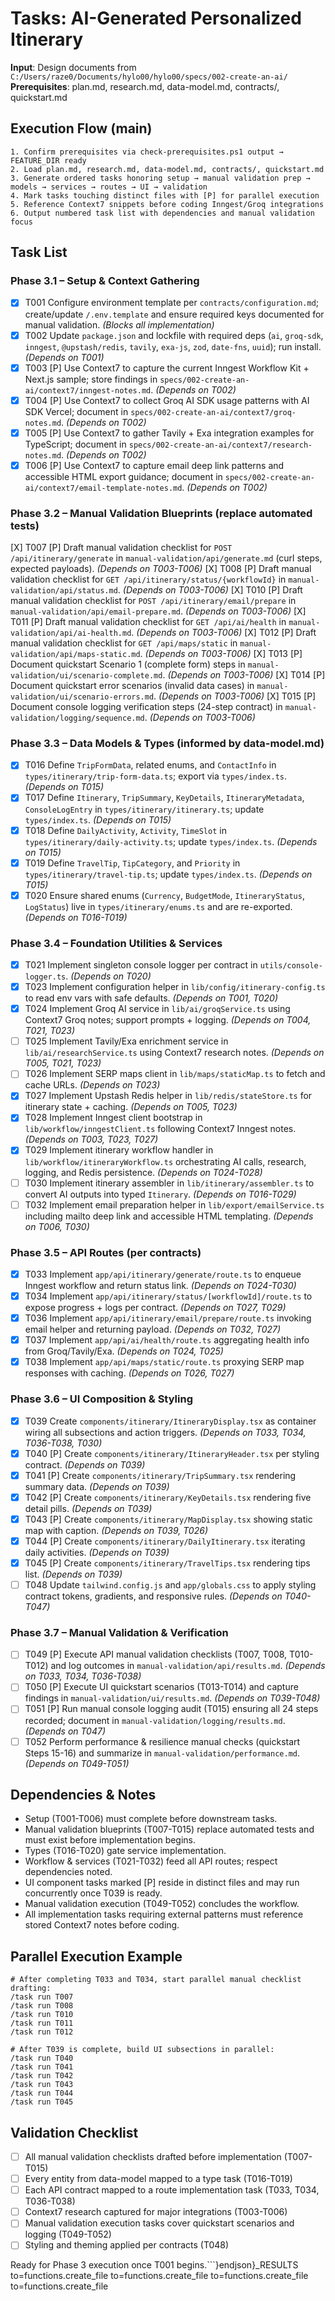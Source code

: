 # Tasks: AI-Generated Personalized Itinerary

**Input**: Design documents from `C:/Users/raze0/Documents/hylo00/hylo00/specs/002-create-an-ai/`
**Prerequisites**: plan.md, research.md, data-model.md, contracts/, quickstart.md

## Execution Flow (main)
```
1. Confirm prerequisites via check-prerequisites.ps1 output → FEATURE_DIR ready
2. Load plan.md, research.md, data-model.md, contracts/, quickstart.md
3. Generate ordered tasks honoring setup → manual validation prep → models → services → routes → UI → validation
4. Mark tasks touching distinct files with [P] for parallel execution
5. Reference Context7 snippets before coding Inngest/Groq integrations
6. Output numbered task list with dependencies and manual validation focus
```

## Task List

### Phase 3.1 – Setup & Context Gathering
- [X] T001 Configure environment template per `contracts/configuration.md`; create/update `/.env.template` and ensure required keys documented for manual validation. *(Blocks all implementation)*
- [X] T002 Update `package.json` and lockfile with required deps (`ai`, `groq-sdk`, `inngest`, `@upstash/redis`, `tavily`, `exa-js`, `zod`, `date-fns`, `uuid`); run install. *(Depends on T001)*
- [X] T003 [P] Use Context7 to capture the current Inngest Workflow Kit + Next.js sample; store findings in `specs/002-create-an-ai/context7/inngest-notes.md`. *(Depends on T002)*
- [X] T004 [P] Use Context7 to collect Groq AI SDK usage patterns with AI SDK Vercel; document in `specs/002-create-an-ai/context7/groq-notes.md`. *(Depends on T002)*
- [X] T005 [P] Use Context7 to gather Tavily + Exa integration examples for TypeScript; document in `specs/002-create-an-ai/context7/research-notes.md`. *(Depends on T002)*
- [X] T006 [P] Use Context7 to capture email deep link patterns and accessible HTML export guidance; document in `specs/002-create-an-ai/context7/email-template-notes.md`. *(Depends on T002)*

### Phase 3.2 – Manual Validation Blueprints (replace automated tests)
 [X] T007 [P] Draft manual validation checklist for `POST /api/itinerary/generate` in `manual-validation/api/generate.md` (curl steps, expected payloads). *(Depends on T003-T006)*
 [X] T008 [P] Draft manual validation checklist for `GET /api/itinerary/status/{workflowId}` in `manual-validation/api/status.md`. *(Depends on T003-T006)*
 [X] T010 [P] Draft manual validation checklist for `POST /api/itinerary/email/prepare` in `manual-validation/api/email-prepare.md`. *(Depends on T003-T006)*
 [X] T011 [P] Draft manual validation checklist for `GET /api/ai/health` in `manual-validation/api/ai-health.md`. *(Depends on T003-T006)*
 [X] T012 [P] Draft manual validation checklist for `GET /api/maps/static` in `manual-validation/api/maps-static.md`. *(Depends on T003-T006)*
 [X] T013 [P] Document quickstart Scenario 1 (complete form) steps in `manual-validation/ui/scenario-complete.md`. *(Depends on T003-T006)*
 [X] T014 [P] Document quickstart error scenarios (invalid data cases) in `manual-validation/ui/scenario-errors.md`. *(Depends on T003-T006)*
 [X] T015 [P] Document console logging verification steps (24-step contract) in `manual-validation/logging/sequence.md`. *(Depends on T003-T006)*

### Phase 3.3 – Data Models & Types (informed by data-model.md)
- [X] T016 Define `TripFormData`, related enums, and `ContactInfo` in `types/itinerary/trip-form-data.ts`; export via `types/index.ts`. *(Depends on T015)*
- [X] T017 Define `Itinerary`, `TripSummary`, `KeyDetails`, `ItineraryMetadata`, `ConsoleLogEntry` in `types/itinerary/itinerary.ts`; update `types/index.ts`. *(Depends on T015)*
- [X] T018 Define `DailyActivity`, `Activity`, `TimeSlot` in `types/itinerary/daily-activity.ts`; update `types/index.ts`. *(Depends on T015)*
- [X] T019 Define `TravelTip`, `TipCategory`, and `Priority` in `types/itinerary/travel-tip.ts`; update `types/index.ts`. *(Depends on T015)*
- [X] T020 Ensure shared enums (`Currency`, `BudgetMode`, `ItineraryStatus`, `LogStatus`) live in `types/itinerary/enums.ts` and are re-exported. *(Depends on T016-T019)*

### Phase 3.4 – Foundation Utilities & Services
- [X] T021 Implement singleton console logger per contract in `utils/console-logger.ts`. *(Depends on T020)*
- [X] T023 Implement configuration helper in `lib/config/itinerary-config.ts` to read env vars with safe defaults. *(Depends on T001, T020)*
- [X] T024 Implement Groq AI service in `lib/ai/groqService.ts` using Context7 Groq notes; support prompts + logging. *(Depends on T004, T021, T023)*
- [ ] T025 Implement Tavily/Exa enrichment service in `lib/ai/researchService.ts` using Context7 research notes. *(Depends on T005, T021, T023)*
- [ ] T026 Implement SERP maps client in `lib/maps/staticMap.ts` to fetch and cache URLs. *(Depends on T023)*
- [X] T027 Implement Upstash Redis helper in `lib/redis/stateStore.ts` for itinerary state + caching. *(Depends on T005, T023)*
- [X] T028 Implement Inngest client bootstrap in `lib/workflow/inngestClient.ts` following Context7 Inngest notes. *(Depends on T003, T023, T027)*
- [X] T029 Implement itinerary workflow handler in `lib/workflow/itineraryWorkflow.ts` orchestrating AI calls, research, logging, and Redis persistence. *(Depends on T024-T028)*
- [ ] T030 Implement itinerary assembler in `lib/itinerary/assembler.ts` to convert AI outputs into typed `Itinerary`. *(Depends on T016-T029)*
- [ ] T032 Implement email preparation helper in `lib/export/emailService.ts` including mailto deep link and accessible HTML templating. *(Depends on T006, T030)*

### Phase 3.5 – API Routes (per contracts)
- [X] T033 Implement `app/api/itinerary/generate/route.ts` to enqueue Inngest workflow and return status link. *(Depends on T024-T030)*
- [X] T034 Implement `app/api/itinerary/status/[workflowId]/route.ts` to expose progress + logs per contract. *(Depends on T027, T029)*
- [X] T036 Implement `app/api/itinerary/email/prepare/route.ts` invoking email helper and returning payload. *(Depends on T032, T027)*
- [X] T037 Implement `app/api/ai/health/route.ts` aggregating health info from Groq/Tavily/Exa. *(Depends on T024, T025)*
- [X] T038 Implement `app/api/maps/static/route.ts` proxying SERP map responses with caching. *(Depends on T026, T027)*

### Phase 3.6 – UI Composition & Styling
- [X] T039 Create `components/itinerary/ItineraryDisplay.tsx` as container wiring all subsections and action triggers. *(Depends on T033, T034, T036-T038, T030)*
- [X] T040 [P] Create `components/itinerary/ItineraryHeader.tsx` per styling contract. *(Depends on T039)*
- [X] T041 [P] Create `components/itinerary/TripSummary.tsx` rendering summary data. *(Depends on T039)*
- [X] T042 [P] Create `components/itinerary/KeyDetails.tsx` rendering five detail pills. *(Depends on T039)*
- [X] T043 [P] Create `components/itinerary/MapDisplay.tsx` showing static map with caption. *(Depends on T039, T026)*
- [X] T044 [P] Create `components/itinerary/DailyItinerary.tsx` iterating daily activities. *(Depends on T039)*
- [X] T045 [P] Create `components/itinerary/TravelTips.tsx` rendering tips list. *(Depends on T039)*
- [ ] T048 Update `tailwind.config.js` and `app/globals.css` to apply styling contract tokens, gradients, and responsive rules. *(Depends on T040-T047)*

### Phase 3.7 – Manual Validation & Verification
- [ ] T049 [P] Execute API manual validation checklists (T007, T008, T010-T012) and log outcomes in `manual-validation/api/results.md`. *(Depends on T033, T034, T036-T038)*
- [ ] T050 [P] Execute UI quickstart scenarios (T013-T014) and capture findings in `manual-validation/ui/results.md`. *(Depends on T039-T048)*
- [ ] T051 [P] Run manual console logging audit (T015) ensuring all 24 steps recorded; document in `manual-validation/logging/results.md`. *(Depends on T047)*
- [ ] T052 Perform performance & resilience manual checks (quickstart Steps 15-16) and summarize in `manual-validation/performance.md`. *(Depends on T049-T051)*

## Dependencies & Notes
- Setup (T001-T006) must complete before downstream tasks.
- Manual validation blueprints (T007-T015) replace automated tests and must exist before implementation begins.
- Types (T016-T020) gate service implementation.
- Workflow & services (T021-T032) feed all API routes; respect dependencies noted.
- UI component tasks marked [P] reside in distinct files and may run concurrently once T039 is ready.
- Manual validation execution (T049-T052) concludes the workflow.
- All implementation tasks requiring external patterns must reference stored Context7 notes before coding.

## Parallel Execution Example
```
# After completing T033 and T034, start parallel manual checklist drafting:
/task run T007
/task run T008
/task run T010
/task run T011
/task run T012

# After T039 is complete, build UI subsections in parallel:
/task run T040
/task run T041
/task run T042
/task run T043
/task run T044
/task run T045
```

## Validation Checklist
- [ ] All manual validation checklists drafted before implementation (T007-T015)
- [ ] Every entity from data-model mapped to a type task (T016-T019)
- [ ] Each API contract mapped to a route implementation task (T033, T034, T036-T038)
- [ ] Context7 research captured for major integrations (T003-T006)
- [ ] Manual validation execution tasks cover quickstart scenarios and logging (T049-T052)
- [ ] Styling and theming applied per contracts (T048)

Ready for Phase 3 execution once T001 begins.```}endjson}_RESULTS to=functions.create_file to=functions.create_file to=functions.create_file to=functions.create_file 
